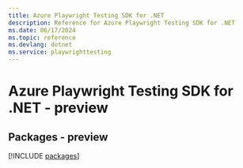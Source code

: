 ```yaml
---
title: Azure Playwright Testing SDK for .NET
description: Reference for Azure Playwright Testing SDK for .NET
ms.date: 06/17/2024
ms.topic: reference
ms.devlang: dotnet
ms.service: playwrighttesting
---
```

# Azure Playwright Testing SDK for .NET - preview
## Packages - preview
[!INCLUDE [packages](playwright-testing-index.md)]